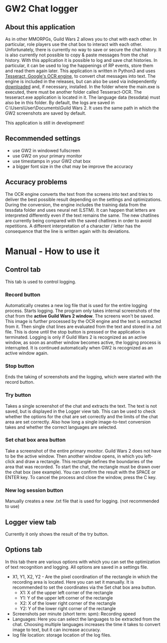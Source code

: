 # GW2 Chat logger
## About this application
As in other MMORPGs, Guild Wars 2 allows you to chat with each other. In particular, role players use the chat box to interact with each other. Unfortunately, there is currently no way to save or secure the chat history. It is also currently not possible to copy & paste messages from the chat history. With this application it is possible to log and save chat histories. In particular, it can be used to log the happenings of RP events, store them and read them again later. This application is written in Python3 and uses [Tesseract, Google's OCR engine](https://github.com/tesseract-ocr/tesseract), to convert chat messages into text. The engine is included in the releases, but can also be used via independently [downloaded](https://tesseract-ocr.github.io/tessdoc/Downloads) and, if necessary, installed. 
In the folder where the main.exe is executed, there must be another folder called Tesseract-OCR. The tesseract.exe application is located in it. The language data (tessdata) must also be in this folder.
By default, the logs are saved in C:\Users\User\Documents\Guild Wars 2.
It uses the same path in which the GW2 screenshots are saved by default.

This application is still in development! 

## Recommended settings
- use GW2 in windowed fullscreen
- use GW2 on your primary monitor
- use timestamps in your GW2 chat box
- a bigger font size in the chat may be improve the accuracy

## Accuracy problems
The OCR engine converts the text from the screens into text and tries to deliver the best possible result depending on the settings and optimizations. During the conversion, the engine includes the training data from the tessdata folder and uses neural net (LSTM). It can happen that letters are interpreted differently even if the text remains the same.
The new chatlines are currently being compared with the saved chatlines in order to avoid repetitions. A different interpretation of a character / letter has the consequence that the line is written again with its deviations. 

# Manual - How to use it 
## Control tab
This tab is used to control logging. 
### Record button
Automatically creates a new log file that is used for the entire logging process. Starts logging. The program only takes internal screenshots of the chat from the **active Guild Wars 2 window**. The screens won't be saved. This image is further processed by the OCR engine and the text is extracted from it. Then single chat lines are evaluated from the text and stored in a .txt file. This is done until the stop button is pressed or the application is terminated. Logging is only if Guild Wars 2 is recognized as an active window, as soon as another window becomes active, the logging process is interrupted. It is continued automatically when GW2 is recognized as an active window again. 
### Stop button
Ends the taking of screenshots and the logging, which were started with the record button.
### Try button
Takes a single screenshot of the chat and extracts the text. The text is not saved, but is displayed in the Logger view tab. This can be used to check whether the options for the chat are set correctly and the limits of the chat area are set correctly. Also how long a single image-to-text conversion takes and whether the correct languages ​​are selected.
### Set chat box area button
Take a screenshot of the entire primary monitor. Guild Wars 2 does not have to be the active window. Then another window opens, in which you left-click and draw a rectangle. This rectangle defines the boundaries of the area that was recorded. To start the chat, the rectangle must be drawn over the chat box (see example). You can confirm the result with the SPACE or ENTER key. To cancel the process and close the window, press the C key.
### New log session button
Manually creates a new .txt file that is used for logging. (not recommended to use)
## Logger view tab
Currently it only shows the result of the try button. 
## Options tab
In this tab there are various options with which you can set the optimization of text recognition and logging. All options are saved in a settings file. 
 * X1, Y1, X2, Y2 - Are the pixel coordination of the rectangle in which the recording area is located. Here you can set it manually. It is recommended to set the coordinates via the Set chat box area button. 
	 * X1: X of the upper left corner of the rectangle
	 * Y1: Y of the upper left corner of the rectangle
	 * X2: X of the lower right corner of the rectangle
	 * Y2: Y of the lower right corner of the rectangle 
 * Screenshots per minute (short term: spm): Recording speed
 * Languages: Here you can select the languages ​​to be extracted from the chat. Choosing multiple languages ​​increases the time it takes to convert image to text, but it can increase accuracy.
 * log file location: storage location of the log files.
